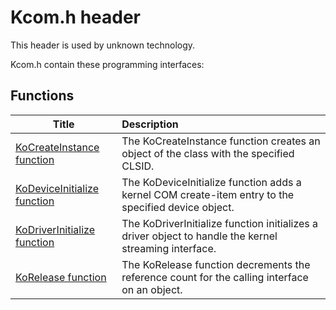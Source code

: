 # Kcom.h header


This header is used by unknown technology.

Kcom.h contain these programming interfaces:


## Functions

| Title   | Description   |
| ---- |:---- |
| [KoCreateInstance function](nf-kcom-kocreateinstance.md) | The KoCreateInstance function creates an object of the class with the specified CLSID. |
| [KoDeviceInitialize function](nf-kcom-kodeviceinitialize.md) | The KoDeviceInitialize function adds a kernel COM create-item entry to the specified device object. |
| [KoDriverInitialize function](nf-kcom-kodriverinitialize.md) | The KoDriverInitialize function initializes a driver object to handle the kernel streaming interface. |
| [KoRelease function](nf-kcom-korelease.md) | The KoRelease function decrements the reference count for the calling interface on an object. |
